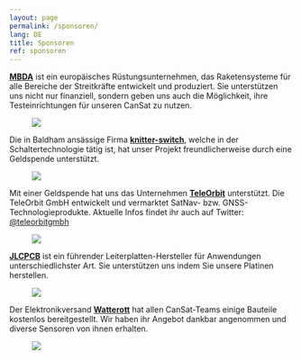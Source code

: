 ```yaml
---
layout: page
permalink: /sponsoren/
lang: DE
title: Sponsoren
ref: sponsoren
---
```


<section class="side-figure" id="mbda">
  <span><a href="https://www.mbda-systems.com"><strong>MBDA</strong></a> ist ein europäisches Rüstungsunternehmen, das Raketensysteme für alle Bereiche der Streitkräfte entwickelt und produziert. Sie unterstützen uns nicht nur finanziell, sondern geben uns auch die Möglichkeit, ihre Testeinrichtungen für unseren CanSat zu nutzen.</span>
  <figure>
    <a href="https://www.mbda-systems.com">
      <img src="{{ site.baseurl }}/images/2019-sponsoren/MBDA.png" />
    </a>
  </figure>
</section>

<section class="side-figure" id="knitter-switch">
  <span>Die in Baldham ansässige Firma <a href="https://www.knitter-switch.com/eng"><strong>knitter-switch</strong></a>, welche in der Schaltertechnologie tätig ist, hat unser Projekt freundlicherweise durch eine Geldspende unterstützt.</span>
  <figure>
    <a href="https://www.knitter-switch.com/ger">
      <img src="{{ site.baseurl }}/images/2019-sponsoren/Knitter-Switch.jpg" />
    </a>
  </figure>
</section>

<section class="side-figure" id="teleorbit">
  <span>Mit einer Geldspende hat uns das Unternehmen <a href="https://teleorbit.eu/de/"><strong>TeleOrbit</strong></a> unterstützt. Die TeleOrbit GmbH entwickelt und vermarktet SatNav- bzw. GNSS-Technologieprodukte. Aktuelle Infos findet ihr auch auf Twitter: <a href="https://twitter.com/teleorbitgmbh">@teleorbitgmbh</a></span>
  <figure>
    <a href="https://teleorbit.eu/de/">
      <img src="{{ site.baseurl }}/images/2019-sponsoren/TeleOrbit.jpg" />
    </a>
  </figure>
</section>

<section class="side-figure" id="jlcpcb">
  <span><a href="https://jlcpcb.com"><strong>JLCPCB</strong></a> ist ein führender Leiterplatten-Hersteller für Anwendungen unterschiedlichster Art. Sie unterstützen uns indem Sie unsere Platinen herstellen.</span>
  <figure>
    <a href="https://jlcpcb.com">
      <img src="{{ site.baseurl }}/images/2019-sponsoren/JLCPCB.png" />
    </a>
  </figure>
</section>

<section class="side-figure" id="watterott">
  <span>Der Elektronikversand <a href="https://www.watterott.com/"><strong>Watterott</strong></a> hat allen CanSat-Teams einige Bauteile kostenlos bereitgestellt. Wir haben ihr Angebot dankbar angenommen und diverse Sensoren von ihnen erhalten.</span>
  <figure>
    <a href="https://www.watterott.com/">
      <img src="{{ site.baseurl }}/images/2019-sponsoren/Watterott.png" />
    </a>
  </figure>
</section>
